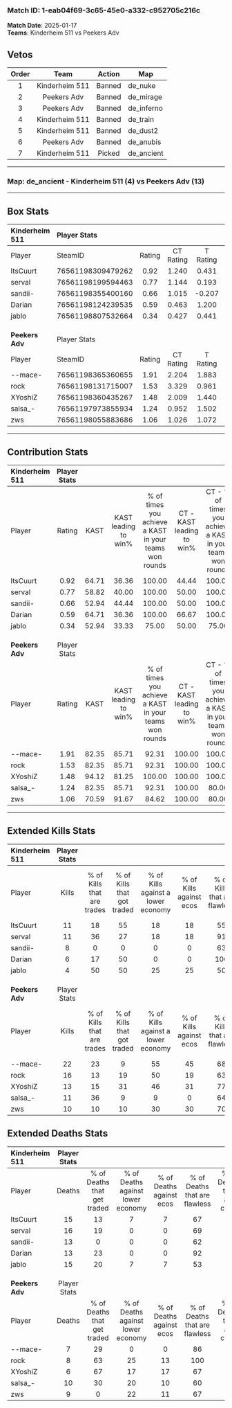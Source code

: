 ### Match ID: 1-eab04f69-3c65-45e0-a332-c952705c216c  
**Match Date**: 2025-01-17  
**Teams**: Kinderheim 511 vs Peekers Adv  

## Vetos  

| Order | Team | Action | Map |
| :---: | :--: | :----: | --- |
| 1 | Kinderheim 511 | Banned | de_nuke |
| 2 | Peekers Adv | Banned | de_mirage |
| 3 | Peekers Adv | Banned | de_inferno |
| 4 | Kinderheim 511 | Banned | de_train |
| 5 | Kinderheim 511 | Banned | de_dust2 |
| 6 | Peekers Adv | Banned | de_anubis |
| 7 | Kinderheim 511 | Picked | de_ancient |

---  

### **Map**: de_ancient - Kinderheim 511 (4) vs Peekers Adv (13)  
---  

## Box Stats  

| **Kinderheim 511** | Player Stats      |        |           |          |       |       |       |         |        |      |     |
| :- | :- | :-: | :-: | :-: | :-: | :-: | :-: | :-: | :-: | :-: | :-: |
| Player             | SteamID           | Rating | CT Rating | T Rating | KAST  |  ADR  | Kills | Assists | Deaths | K/D  | HS% |
| ItsCuurt           | 76561198309479262 |  0.92  |   1.240   |  0.431   | 64.71 | 85.9  |  11   |    4    |   15   | 0.73 |  9  |
| serval             | 76561198199594463 |  0.77  |   1.144   |  0.193   | 58.82 | 65.7  |  11   |    2    |   16   | 0.69 | 18  |
| sandii-            | 76561198355400160 |  0.66  |   1.015   |  -0.207  | 52.94 | 57.9  |   8   |    4    |   13   | 0.62 | 62  |
| Darian             | 76561198124239535 |  0.59  |   0.463   |  1.200   | 64.71 | 40.9  |   6   |    4    |   13   | 0.46 | 16  |
| jablo              | 76561198807532664 |  0.34  |   0.427   |  0.441   | 52.94 | 43.2  |   4   |    3    |   15   | 0.27 | 25  |
|                    |                   |        |           |          |       |       |       |         |        |      |     |
|                    |                   |        |           |          |       |       |       |         |        |      |     |
|                    |                   |        |           |          |       |       |       |         |        |      |     |
| **Peekers Adv**    | Player Stats      |        |           |          |       |       |       |         |        |      |     |
| Player             | SteamID           | Rating | CT Rating | T Rating | KAST  |  ADR  | Kills | Assists | Deaths | K/D  | HS% |
| --mace-            | 76561198365360655 |  1.91  |   2.204   |  1.883   | 82.35 | 104.0 |  22   |    3    |   7    | 3.14 | 54  |
| rock               | 76561198131715007 |  1.53  |   3.329   |  0.961   | 82.35 | 89.8  |  16   |    3    |   8    | 2.00 | 68  |
| XYoshiZ            | 76561198360435267 |  1.48  |   2.009   |  1.440   | 94.12 | 75.9  |  13   |    3    |   6    | 2.17 | 30  |
| salsa_-            | 76561197973855934 |  1.24  |   0.952   |  1.502   | 82.35 | 88.5  |  11   |    8    |   10   | 1.10 | 63  |
| zws                | 76561198055883686 |  1.06  |   1.026   |  1.072   | 70.59 | 74.2  |  10   |    3    |   9    | 1.11 | 60  |
---  

## Contribution Stats  

| **Kinderheim 511** | Player Stats |       |                      |                                                        |                           |                                                             |                          |                                                            |
| :- | :-: | :-: | :-: | :-: | :-: | :-: | :-: | :-: |
| Player             |    Rating    | KAST  | KAST leading to win% | % of times you achieve a KAST in your teams won rounds | CT - KAST leading to win% | CT - % of times you achieve a KAST in your teams won rounds | T - KAST leading to win% | T - % of times you achieve a KAST in your teams won rounds |
| ItsCuurt           |     0.92     | 64.71 |        36.36         |                         100.00                         |           44.44           |                           100.00                            |           0.00           |                            0.00                            |
| serval             |     0.77     | 58.82 |        40.00         |                         100.00                         |           50.00           |                           100.00                            |           0.00           |                            0.00                            |
| sandii-            |     0.66     | 52.94 |        44.44         |                         100.00                         |           50.00           |                           100.00                            |           0.00           |                            0.00                            |
| Darian             |     0.59     | 64.71 |        36.36         |                         100.00                         |           66.67           |                           100.00                            |           0.00           |                            0.00                            |
| jablo              |     0.34     | 52.94 |        33.33         |                         75.00                          |           50.00           |                            75.00                            |           0.00           |                            0.00                            |
|                    |              |       |                      |                                                        |                           |                                                             |                          |                                                            |
|                    |              |       |                      |                                                        |                           |                                                             |                          |                                                            |
|                    |              |       |                      |                                                        |                           |                                                             |                          |                                                            |
| **Peekers Adv**    | Player Stats |       |                      |                                                        |                           |                                                             |                          |                                                            |
| Player             |    Rating    | KAST  | KAST leading to win% | % of times you achieve a KAST in your teams won rounds | CT - KAST leading to win% | CT - % of times you achieve a KAST in your teams won rounds | T - KAST leading to win% | T - % of times you achieve a KAST in your teams won rounds |
| --mace-            |     1.91     | 82.35 |        85.71         |                         92.31                          |          100.00           |                           100.00                            |          77.78           |                           87.50                            |
| rock               |     1.53     | 82.35 |        85.71         |                         92.31                          |          100.00           |                           100.00                            |          77.78           |                           87.50                            |
| XYoshiZ            |     1.48     | 94.12 |        81.25         |                         100.00                         |          100.00           |                           100.00                            |          72.73           |                           100.00                           |
| salsa_-            |     1.24     | 82.35 |        85.71         |                         92.31                          |          100.00           |                            80.00                            |          80.00           |                           100.00                           |
| zws                |     1.06     | 70.59 |        91.67         |                         84.62                          |          100.00           |                            80.00                            |          87.50           |                           87.50                            |
---  

## Extended Kills Stats  

| **Kinderheim 511** | Player Stats |                            |                            |                                    |                         |                              |                                 |                                       |                    |           |
| :- | :-: | :-: | :-: | :-: | :-: | :-: | :-: | :-: | :-: | :-: |
| Player             |    Kills     | % of Kills that are trades | % of Kills that got traded | % of Kills against a lower economy | % of Kills against ecos | % of Kills that are flawless | % of Kills that are close duels | % of Kills that are assisted by flash | Pistol Round Kills | AWP Kills |
| ItsCuurt           |      11      |             18             |             55             |                 18                 |           18            |              55              |                9                |                   0                   |         0          |     0     |
| serval             |      11      |             36             |             27             |                 18                 |           18            |              91              |                0                |                  27                   |         4          |     1     |
| sandii-            |      8       |             0              |             0              |                 0                  |            0            |              63              |                0                |                   0                   |         0          |     1     |
| Darian             |      6       |             17             |             50             |                 0                  |            0            |             100              |                0                |                   0                   |         0          |     0     |
| jablo              |      4       |             50             |             50             |                 25                 |           25            |              50              |                0                |                   0                   |         0          |     0     |
|                    |              |                            |                            |                                    |                         |                              |                                 |                                       |                    |           |
|                    |              |                            |                            |                                    |                         |                              |                                 |                                       |                    |           |
|                    |              |                            |                            |                                    |                         |                              |                                 |                                       |                    |           |
| **Peekers Adv**    | Player Stats |                            |                            |                                    |                         |                              |                                 |                                       |                    |           |
| Player             |    Kills     | % of Kills that are trades | % of Kills that got traded | % of Kills against a lower economy | % of Kills against ecos | % of Kills that are flawless | % of Kills that are close duels | % of Kills that are assisted by flash | Pistol Round Kills | AWP Kills |
| --mace-            |      22      |             23             |             9              |                 55                 |           45            |              68              |                5                |                   5                   |         0          |     1     |
| rock               |      16      |             13             |             19             |                 50                 |           19            |              63              |               13                |                  19                   |         0          |     4     |
| XYoshiZ            |      13      |             15             |             31             |                 46                 |           31            |              77              |               15                |                   0                   |         8          |     0     |
| salsa_-            |      11      |             36             |             9              |                 9                  |            0            |              64              |                0                |                   0                   |         0          |     3     |
| zws                |      10      |             10             |             10             |                 30                 |           30            |              70              |               10                |                   0                   |         1          |     2     |
## Extended Deaths Stats  

| **Kinderheim 511** | Player Stats |                             |                                   |                          |                               |                            |                           |               |
| :- | :-: | :-: | :-: | :-: | :-: | :-: | :-: | :-: |
| Player             |    Deaths    | % of Deaths that get traded | % of Deaths against lower economy | % of Deaths against ecos | % of Deaths that are flawless | % of Deaths that are close | % of Deaths while blinded | Deaths to AWP |
| ItsCuurt           |      15      |             13              |                 7                 |            7             |              67               |             13             |             7             |       2       |
| serval             |      16      |             19              |                 0                 |            0             |              69               |             13             |             6             |       3       |
| sandii-            |      13      |              0              |                 0                 |            0             |              62               |             8              |             0             |       1       |
| Darian             |      13      |             23              |                 0                 |            0             |              92               |             0              |             0             |       1       |
| jablo              |      15      |             20              |                 7                 |            7             |              53               |             7              |            13             |       2       |
|                    |              |                             |                                   |                          |                               |                            |                           |               |
|                    |              |                             |                                   |                          |                               |                            |                           |               |
|                    |              |                             |                                   |                          |                               |                            |                           |               |
| **Peekers Adv**    | Player Stats |                             |                                   |                          |                               |                            |                           |               |
| Player             |    Deaths    | % of Deaths that get traded | % of Deaths against lower economy | % of Deaths against ecos | % of Deaths that are flawless | % of Deaths that are close | % of Deaths while blinded | Deaths to AWP |
| --mace-            |      7       |             29              |                 0                 |            0             |              86               |             0              |             0             |       1       |
| rock               |      8       |             63              |                25                 |            13            |              100              |             0              |             0             |       1       |
| XYoshiZ            |      6       |             67              |                17                 |            17            |              67               |             0              |            17             |       0       |
| salsa_-            |      10      |             30              |                20                 |            10            |              60               |             10             |             0             |       1       |
| zws                |      9       |              0              |                22                 |            11            |              67               |             0              |            22             |       1       |
